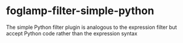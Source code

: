 # foglamp-filter-simple-python
The simple Python filter plugin is analogous to the expression filter but accept Python code rather than the expression syntax
